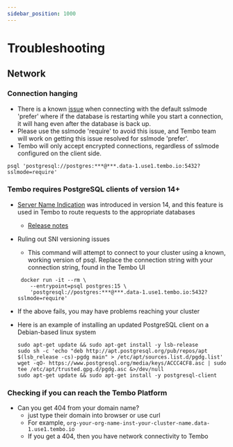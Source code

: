 ```yaml
---
sidebar_position: 1000
---
```


# Troubleshooting

## Network

### Connection hanging

- There is a known [issue](https://github.com/traefik/traefik/issues/9929#issuecomment-1608993684) when connecting with the default sslmode 'prefer' where if the database is restarting while you start a connection, it will hang even after the database is back up.
- Please use the sslmode 'require' to avoid this issue, and Tembo team will work on getting this issue resolved for sslmode 'prefer'.
- Tembo will only accept encrypted connections, regardless of sslmode configured on the client side.

```
psql 'postgresql://postgres:***@***.data-1.use1.tembo.io:5432?sslmode=require'
```

### Tembo requires PostgreSQL clients of version 14+

- [Server Name Indication](https://en.wikipedia.org/wiki/Server_Name_Indication) was introduced in version 14, and this feature is used in Tembo to route requests to the appropriate databases
  - [Release notes](https://www.postgresql.org/docs/release/14.0/)
- Ruling out SNI versioning issues

  - This command will attempt to connect to your cluster using a known, working version of psql. Replace the connection string with your connection string, found in the Tembo UI

  ```
   docker run -it --rm \
      --entrypoint=psql postgres:15 \
      'postgresql://postgres:***@***.data-1.use1.tembo.io:5432?sslmode=require'
  ```

- If the above fails, you may have problems reaching your cluster
- Here is an example of installing an updated PostgreSQL client on a Debian-based linux system

  ```
  sudo apt-get update && sudo apt-get install -y lsb-release
  sudo sh -c 'echo "deb http://apt.postgresql.org/pub/repos/apt $(lsb_release -cs)-pgdg main" > /etc/apt/sources.list.d/pgdg.list'
  wget -qO- https://www.postgresql.org/media/keys/ACCC4CF8.asc | sudo tee /etc/apt/trusted.gpg.d/pgdg.asc &>/dev/null
  sudo apt-get update && sudo apt-get install -y postgresql-client
  ```

### Checking if you can reach the Tembo Platform

- Can you get 404 from your domain name?
  - just type their domain into browser or use curl
  - For example, `org-your-org-name-inst-your-cluster-name.data-1.use1.tembo.io`
  - If you get a 404, then you have network connectivity to Tembo
